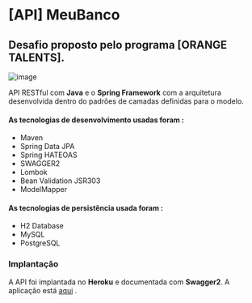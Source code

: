 # [API] MeuBanco
## Desafio proposto pelo programa [ORANGE TALENTS].
![image](https://user-images.githubusercontent.com/49488079/103691781-879e5280-4f75-11eb-872f-5e7d430eb250.png)

API RESTful com **Java** e o **Spring Framework** com a  arquitetura desenvolvida dentro do padrões de camadas definidas para o modelo.

#### As tecnologias de desenvolvimento usadas foram :
- Maven
- Spring Data JPA
- Spring HATEOAS
- SWAGGER2
- Lombok
- Bean Validation JSR303
- ModelMapper

#### As tecnologias de persistência usada foram :
- H2 Database
- MySQL
- PostgreSQL

### Implantação 
A API foi implantada no **Heroku** e documentada com **Swagger2**.
A aplicação está [aqui](https://meubancozup.herokuapp.com/meubanco/swagger-ui.html) .


